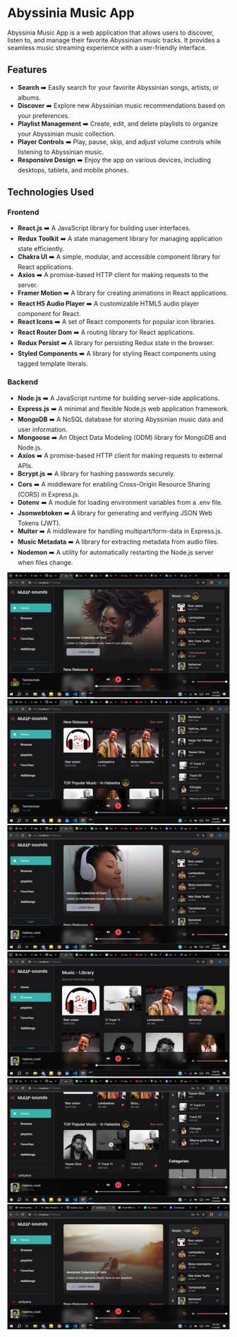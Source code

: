 # Abyssinia Music App

Abyssinia Music App is a web application that allows users to discover, listen to, and manage their favorite Abyssinian music tracks. It provides a seamless music streaming experience with a user-friendly interface.

## Features
- **Search** ➡️ Easily search for your favorite Abyssinian songs, artists, or albums.
- **Discover** ➡️ Explore new Abyssinian music recommendations based on your preferences.
- **Playlist Management** ➡️ Create, edit, and delete playlists to organize your Abyssinian music collection.
- **Player Controls** ➡️ Play, pause, skip, and adjust volume controls while listening to Abyssinian music.
- **Responsive Design** ➡️ Enjoy the app on various devices, including desktops, tablets, and mobile phones.

## Technologies Used

### Frontend
- **React.js** ➡️ A JavaScript library for building user interfaces.
- **Redux Toolkit** ➡️ A state management library for managing application state efficiently.
- **Chakra UI** ➡️ A simple, modular, and accessible component library for React applications.
- **Axios** ➡️ A promise-based HTTP client for making requests to the server.
- **Framer Motion** ➡️ A library for creating animations in React applications.
- **React H5 Audio Player** ➡️ A customizable HTML5 audio player component for React.
- **React Icons** ➡️ A set of React components for popular icon libraries.
- **React Router Dom** ➡️ A routing library for React applications.
- **Redux Persist** ➡️ A library for persisting Redux state in the browser.
- **Styled Components** ➡️ A library for styling React components using tagged template literals.

### Backend
- **Node.js** ➡️ A JavaScript runtime for building server-side applications.
- **Express.js** ➡️ A minimal and flexible Node.js web application framework.
- **MongoDB** ➡️ A NoSQL database for storing Abyssinian music data and user information.
- **Mongoose** ➡️ An Object Data Modeling (ODM) library for MongoDB and Node.js.
- **Axios** ➡️ A promise-based HTTP client for making requests to external APIs.
- **Bcrypt.js** ➡️ A library for hashing passwords securely.
- **Cors** ➡️ A middleware for enabling Cross-Origin Resource Sharing (CORS) in Express.js.
- **Dotenv** ➡️ A module for loading environment variables from a .env file.
- **Jsonwebtoken** ➡️ A library for generating and verifying JSON Web Tokens (JWT).
- **Multer** ➡️ A middleware for handling multipart/form-data in Express.js.
- **Music Metadata** ➡️ A library for extracting metadata from audio files.
- **Nodemon** ➡️ A utility for automatically restarting the Node.js server when files change.

![Screenshot](Screenshot_186.png)
![Screenshot](Screenshot_187.png)
![Screenshot](Screenshot_188.png)
![Screenshot](Screenshot_189.png)
![Screenshot](Screenshot_190.png)
![Screenshot](Screenshot_191.png)
